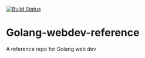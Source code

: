 [![Build Status](https://travis-ci.com/msrshahrukh100/Golang-webdev-reference.svg?branch=master)](https://travis-ci.com/msrshahrukh100/Golang-webdev-reference)

# Golang-webdev-reference
A reference repo for Golang web dev
